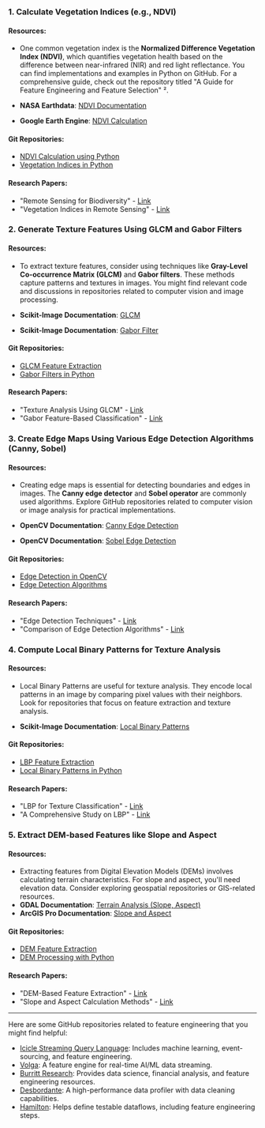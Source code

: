 
### 1. Calculate Vegetation Indices (e.g., NDVI)

#### Resources:
- One common vegetation index is the **Normalized Difference Vegetation Index (NDVI)**, which quantifies vegetation health based on the difference between near-infrared (NIR) and red light reflectance. You can find implementations and examples in Python on GitHub. For a comprehensive guide, check out the repository titled "A Guide for Feature Engineering and Feature Selection" ².

- **NASA Earthdata**: [NDVI Documentation](https://earthdata.nasa.gov/learn/remote-sensing-tutorials/ndvi)
- **Google Earth Engine**: [NDVI Calculation](https://developers.google.com/earth-engine/ndvi)

#### Git Repositories:
- [NDVI Calculation using Python](https://github.com/sentinel-hub/eo-learn/blob/master/examples/NDVI_calculation.ipynb)
- [Vegetation Indices in Python](https://github.com/daleroberts/vegetation_indices)

#### Research Papers:
- "Remote Sensing for Biodiversity" - [Link](https://www.mdpi.com/2072-4292/9/2/98)
- "Vegetation Indices in Remote Sensing" - [Link](https://www.sciencedirect.com/science/article/abs/pii/S0034425716301825)

### 2. Generate Texture Features Using GLCM and Gabor Filters

#### Resources:
- To extract texture features, consider using techniques like **Gray-Level Co-occurrence Matrix (GLCM)** and **Gabor filters**. These methods capture patterns and textures in images. You might find relevant code and discussions in repositories related to computer vision and image processing.

- **Scikit-Image Documentation**: [GLCM](https://scikit-image.org/docs/stable/auto_examples/features_detection/plot_glcm.html)
- **Scikit-Image Documentation**: [Gabor Filter](https://scikit-image.org/docs/stable/auto_examples/features_detection/plot_gabor.html)

#### Git Repositories:
- [GLCM Feature Extraction](https://github.com/harshilpatel312/GLCM-Feature-Extraction)
- [Gabor Filters in Python](https://github.com/sunsided/python-gabor)

#### Research Papers:
- "Texture Analysis Using GLCM" - [Link](https://www.sciencedirect.com/science/article/abs/pii/S0957417411007008)
- "Gabor Feature-Based Classification" - [Link](https://ieeexplore.ieee.org/document/8697513)

### 3. Create Edge Maps Using Various Edge Detection Algorithms (Canny, Sobel)

#### Resources:
- Creating edge maps is essential for detecting boundaries and edges in images. The **Canny edge detector** and **Sobel operator** are commonly used algorithms. Explore GitHub repositories related to computer vision or image analysis for practical implementations.

- **OpenCV Documentation**: [Canny Edge Detection](https://docs.opencv.org/4.x/da/d22/tutorial_py_canny.html)
- **OpenCV Documentation**: [Sobel Edge Detection](https://docs.opencv.org/4.x/d2/d2c/tutorial_sobel_derivatives.html)

#### Git Repositories:
- [Edge Detection in OpenCV](https://github.com/opencv/opencv/tree/master/samples/python)
- [Edge Detection Algorithms](https://github.com/alyssaq/edge-detection)

#### Research Papers:
- "Edge Detection Techniques" - [Link](https://ieeexplore.ieee.org/document/7842114)
- "Comparison of Edge Detection Algorithms" - [Link](https://www.sciencedirect.com/science/article/pii/S1877050918317397)

### 4. Compute Local Binary Patterns for Texture Analysis

#### Resources:
- Local Binary Patterns are useful for texture analysis. They encode local patterns in an image by comparing pixel values with their neighbors. Look for repositories that focus on feature extraction and texture analysis.

- **Scikit-Image Documentation**: [Local Binary Patterns](https://scikit-image.org/docs/stable/auto_examples/features_detection/plot_local_binary_pattern.html)

#### Git Repositories:
- [LBP Feature Extraction](https://github.com/scikit-image/scikit-image/blob/main/skimage/feature/_texture.py)
- [Local Binary Patterns in Python](https://github.com/Redone11/Local-Binary-Patterns)

#### Research Papers:
- "LBP for Texture Classification" - [Link](https://www.sciencedirect.com/science/article/abs/pii/S0031320311000077)
- "A Comprehensive Study on LBP" - [Link](https://ieeexplore.ieee.org/document/4773205)

### 5. Extract DEM-based Features like Slope and Aspect

#### Resources:
- Extracting features from Digital Elevation Models (DEMs) involves calculating terrain characteristics. For slope and aspect, you'll need elevation data. Consider exploring geospatial repositories or GIS-related resources.
- **GDAL Documentation**: [Terrain Analysis (Slope, Aspect)](https://gdal.org/programs/gdaldem.html)
- **ArcGIS Pro Documentation**: [Slope and Aspect](https://pro.arcgis.com/en/pro-app/latest/tool-reference/3d-analyst/how-slope-works.htm)

#### Git Repositories:
- [DEM Feature Extraction](https://github.com/mapbox/rio-tiler)
- [DEM Processing with Python](https://github.com/mhweber/rasterio_workshop)

#### Research Papers:
- "DEM-Based Feature Extraction" - [Link](https://www.sciencedirect.com/science/article/abs/pii/S0098300413000195)
- "Slope and Aspect Calculation Methods" - [Link](https://www.sciencedirect.com/science/article/abs/pii/S0034425703001037)

---
Here are some GitHub repositories related to feature engineering that you might find helpful:
- [Icicle Streaming Query Language](https://github.com/icicle-lang/icicle): Includes machine learning, event-sourcing, and feature engineering.
- [Volga](https://github.com/volga-project/volga): A feature engine for real-time AI/ML data streaming.
- [Burritt Research](https://github.com/burrittresearch/burritt-research): Provides data science, financial analysis, and feature engineering resources.
- [Desbordante](https://github.com/Desbordante/desbordante-core): A high-performance data profiler with data cleaning capabilities.
- [Hamilton](https://github.com/DAGWorks-Inc/hamilton): Helps define testable dataflows, including feature engineering steps.
